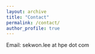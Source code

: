 ```yaml
---
layout: archive
title: "Contact"
permalink: /contact/
author_profile: true
---
```

Email: sekwon.lee at hpe dot com
